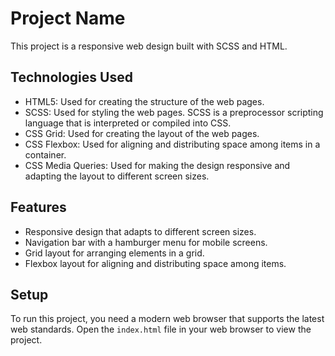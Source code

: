 # Project Name

This project is a responsive web design built with SCSS and HTML.

## Technologies Used

- HTML5: Used for creating the structure of the web pages.
- SCSS: Used for styling the web pages. SCSS is a preprocessor scripting language that is interpreted or compiled into CSS.
- CSS Grid: Used for creating the layout of the web pages.
- CSS Flexbox: Used for aligning and distributing space among items in a container.
- CSS Media Queries: Used for making the design responsive and adapting the layout to different screen sizes.

## Features

- Responsive design that adapts to different screen sizes.
- Navigation bar with a hamburger menu for mobile screens.
- Grid layout for arranging elements in a grid.
- Flexbox layout for aligning and distributing space among items.

## Setup

To run this project, you need a modern web browser that supports the latest web standards. Open the `index.html` file in your web browser to view the project.
